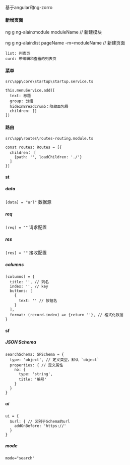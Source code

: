 基于angular和ng-zorro

#### 新增页面

ng g ng-alain:module moduleName // 新建模块

ng g ng-alain:list pageName -m=moduleName // 新建页面

```
list: 列表页
curd: 带编辑和查看的列表页
```

#### 菜单

`src\app\core\startup\startup.service.ts`

```
this.menuService.add([
  text: 标题
  group: 分组
  hideInBreadcrumb：隐藏面包屑
  children: []
])
```

#### 路由

`src\app\routes\routes-routing.module.ts`

```
const routes: Routes = [{
  children： [
    {path: '', loadChildren: './'}
  ]
}]
```


#### st

##### data

`[data] = "url"` 数据源


##### req

`[req] = ""` 请求配置


##### res

`[res] = ""` 接收配置


##### columns

```
[columns] = {
  title: '', // 列名
  index: '', // key
  buttons: [
    {
      text: '' // 按钮名
    }
  ],
  format: (record.index) => {return ''}, // 格式化数据
}
```





#### sf

##### JSON Schema

```
searchSchema: SFSchema = {
  type: 'object', // 定义类型，默认 `object`
  properties: { // 定义属性
    no: {
      type: 'string',
      title: '编号'
    }
  }
}
```

##### ui

```
ui = {
  $url: { // 区别于Schema的url
    addOnBefore: 'https://'
  }
}
```

##### mode

`mode="search"`
